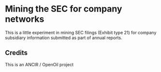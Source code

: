 # Mining the SEC for company networks

This is a little experiment in mining SEC filings (Exhibit type 21) for
company subsidiary information submitted as part of annual reports.


## Credits 

This is an ANCIR / OpenOil project
